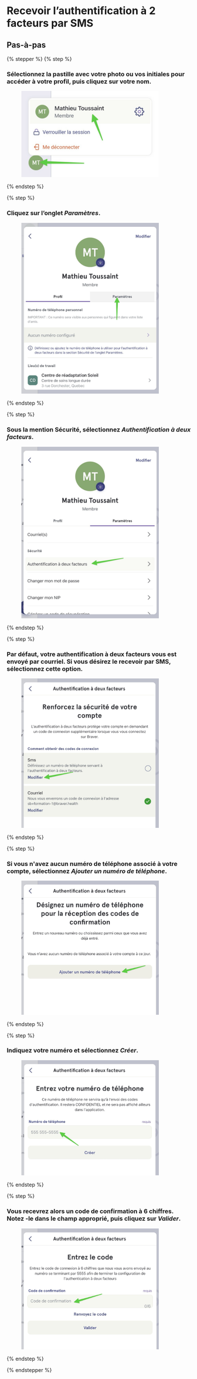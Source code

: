 # Recevoir l’authentification à 2 facteurs par SMS

## Pas-à-pas

{% stepper %}
{% step %}
### Sélectionnez la pastille avec votre photo ou vos initiales pour accéder à votre profil, puis cliquez sur votre nom.

<div align="left"><figure><img src="../../.gitbook/assets/recevoir-lauthentification-a-2-facteurs-par-sms - Step 1.jpeg" alt="" width="375"><figcaption></figcaption></figure></div>
{% endstep %}

{% step %}
### Cliquez sur l’onglet *Paramètres*.

<div align="left"><figure><img src="../../.gitbook/assets/recevoir-lauthentification-a-2-facteurs-par-sms - Step 3.jpeg" alt="" width="375"><figcaption></figcaption></figure></div>
{% endstep %}

{% step %}
### Sous la mention Sécurité, sélectionnez *Authentification à deux facteurs*.

<div align="left"><figure><img src="../../.gitbook/assets/recevoir-lauthentification-a-2-facteurs-par-sms - Step 4.jpeg" alt="" width="375"><figcaption></figcaption></figure></div>
{% endstep %}

{% step %}
### Par défaut, votre authentification à deux facteurs vous est envoyé par courriel. Si vous désirez le recevoir par SMS, sélectionnez cette option.

<div align="left"><figure><img src="../../.gitbook/assets/recevoir-lauthentification-a-2-facteurs-par-sms - Step 5.jpeg" alt="" width="375"><figcaption></figcaption></figure></div>
{% endstep %}

{% step %}
### Si vous n'avez aucun numéro de téléphone associé à votre compte, sélectionnez *Ajouter un numéro de téléphone*.

<div align="left"><figure><img src="../../.gitbook/assets/recevoir-lauthentification-a-2-facteurs-par-sms - Step 6.jpeg" alt="" width="375"><figcaption></figcaption></figure></div>
{% endstep %}

{% step %}
### Indiquez votre numéro et sélectionnez *Créer*.

<div align="left"><figure><img src="../../.gitbook/assets/recevoir-lauthentification-a-2-facteurs-par-sms - Step 7.jpeg" alt="" width="375"><figcaption></figcaption></figure></div>
{% endstep %}

{% step %}
### Vous recevrez alors un code de confirmation à 6 chiffres. Notez -le dans le champ approprié, puis cliquez sur *Valider*.

<div align="left"><figure><img src="../../.gitbook/assets/recevoir-lauthentification-a-2-facteurs-par-sms - Step 8.jpeg" alt="" width="375"><figcaption></figcaption></figure></div>
{% endstep %}

{% endstepper %}